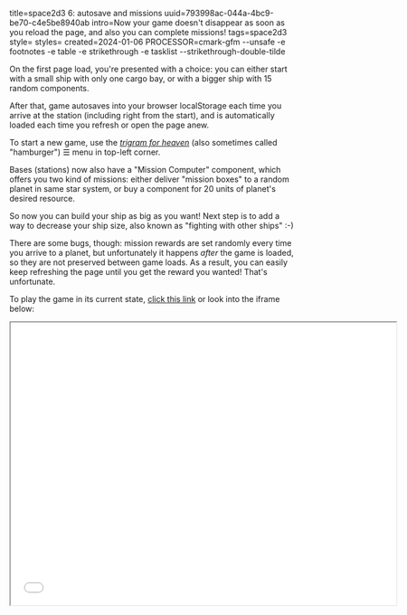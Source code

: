 title=space2d3 6: autosave and missions
uuid=793998ac-044a-4bc9-be70-c4e5be8940ab
intro=Now your game doesn't disappear as soon as you reload the page, and also you can complete missions!
tags=space2d3
style=
styles=
created=2024-01-06
PROCESSOR=cmark-gfm --unsafe -e footnotes -e table -e strikethrough -e tasklist --strikethrough-double-tilde

On the first page load, you're presented with a choice:
you can either start with a small ship with only one cargo bay,
or with a bigger ship with 15 random components.

After that, game autosaves into your browser localStorage each time you arrive at the station
(including right from the start),
and is automatically loaded each time you refresh or open the page anew.

To start a new game, use the _[trigram for heaven][t]_
(also sometimes called "hamburger") &#9776; menu in top-left corner.

[t]: https://graphemica.com/%E2%98%B0

Bases (stations) now also have a "Mission Computer" component, which offers you two kind of missions:
either deliver "mission boxes" to a random planet in same star system,
or buy a component for 20 units of planet's desired resource.

So now you can build your ship as big as you want!
Next step is to add a way to decrease your ship size,
also known as "fighting with other ships" :-)

There are some bugs, though: mission rewards are set randomly every time you arrive to a planet,
but unfortunately it happens _after_ the game is loaded, so they are not preserved between game loads.
As a result, you can easily keep refreshing the page until you get the reward you wanted!
That's unfortunate.

To play the game in its current state, [click this link][g] or look into the iframe below:

[g]: space2d3-6-autosave-and-missions/

<div>
<iframe src="space2d3-6-autosave-and-missions/" width="682" height="500"></iframe>
</div>
